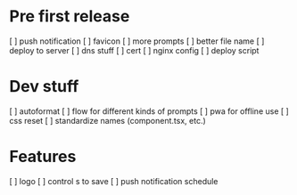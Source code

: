 # Pre first release
[ ] push notification
[ ] favicon
[ ] more prompts
[ ] better file name
[ ] deploy to server
  [ ] dns stuff
  [ ] cert
  [ ] nginx config
  [ ] deploy script

# Dev stuff
[ ] autoformat
[ ] flow for different kinds of prompts
[ ] pwa for offline use
[ ] css reset
[ ] standardize names (component.tsx, etc.)

# Features
[ ] logo
[ ] control s to save
[ ] push notification schedule
